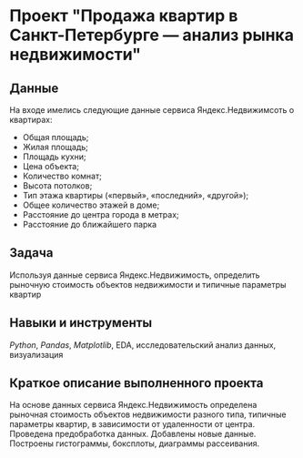 # Проект "Продажа квартир в Санкт-Петербурге — анализ рынка недвижимости"


## Данные

На входе имелись следующие данные сервиса Яндекс.Недвижимсоть о квартирах:
- Общая площадь;
- Жилая площадь;
- Площадь кухни;
- Цена объекта;
- Количество комнат;
- Высота потолков;
- Тип этажа квартиры («первый», «последний», «другой»);
- Общее количество этажей в доме;
- Расстояние до центра города в метрах;
- Расстояние до ближайшего парка

## Задача

Используя данные сервиса Яндекс.Недвижимость, определить рыночную стоимость объектов недвижимости и типичные параметры квартир

## Навыки и инструменты
*Python*, *Pandas*, *Matplotlib*, EDA, исследовательский анализ данных, визуализация

## Краткое описание выполненного проекта
На основе данных сервиса Яндекс.Недвижимость определена рыночная стоимость объектов недвижимости разного типа, типичные параметры квартир, в зависимости от
удаленности от центра. Проведена предобработка данных. Добавлены новые данные. Построены гистограммы, боксплоты, диаграммы рассеивания.
